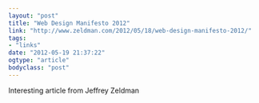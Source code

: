 ```yaml
---
layout: "post"
title: "Web Design Manifesto 2012"
link: "http://www.zeldman.com/2012/05/18/web-design-manifesto-2012/"
tags: 
- "links"
date: "2012-05-19 21:37:22"
ogtype: "article"
bodyclass: "post"
---
```


Interesting article from Jeffrey Zeldman